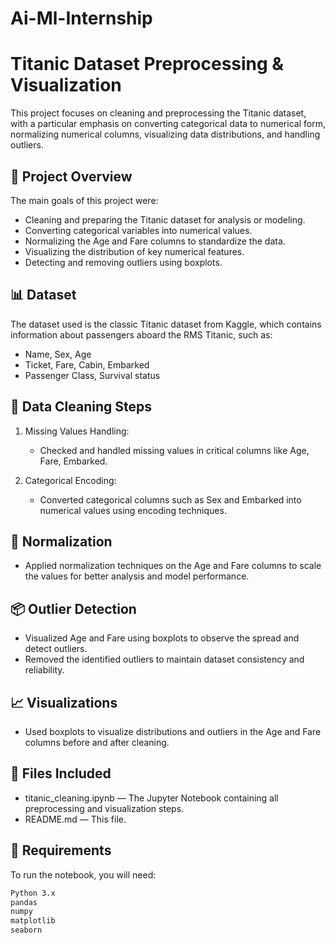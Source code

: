 # Ai-Ml-Internship
# Titanic Dataset Preprocessing & Visualization

This project focuses on cleaning and preprocessing the Titanic dataset, with a particular emphasis on converting categorical data to numerical form, normalizing numerical columns, visualizing data distributions, and handling outliers.

## 📂 Project Overview

The main goals of this project were:

- Cleaning and preparing the Titanic dataset for analysis or modeling.
- Converting categorical variables into numerical values.
- Normalizing the Age and Fare columns to standardize the data.
- Visualizing the distribution of key numerical features.
- Detecting and removing outliers using boxplots.

## 📊 Dataset

The dataset used is the classic Titanic dataset from Kaggle, which contains information about passengers aboard the RMS Titanic, such as:

- Name, Sex, Age
- Ticket, Fare, Cabin, Embarked
- Passenger Class, Survival status

## 🧹 Data Cleaning Steps

1. Missing Values Handling:
   - Checked and handled missing values in critical columns like Age, Fare, Embarked.

2. Categorical Encoding:
   - Converted categorical columns such as Sex and Embarked into numerical values using encoding techniques.



## 📏 Normalization

- Applied normalization techniques on the Age and Fare columns to scale the values for better analysis and model performance.

## 📦 Outlier Detection

- Visualized Age and Fare using boxplots to observe the spread and detect outliers.
- Removed the identified outliers to maintain dataset consistency and reliability.

## 📈 Visualizations

- Used boxplots to visualize distributions and outliers in the Age and Fare columns before and after cleaning.

## 📁 Files Included

- titanic_cleaning.ipynb — The Jupyter Notebook containing all preprocessing and visualization steps.
- README.md — This file.



## 🧠 Requirements

To run the notebook, you will need:

```bash
Python 3.x
pandas
numpy
matplotlib
seaborn
